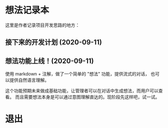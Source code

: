 # 想法记录本

这里是作者记录项目开发思路的地方：

[//]: # (@stageName intro)
[//]: # (@goNext)

## 接下来的开发计划 (2020-09-11)

[//]: # (@stageName thought_release_v20200911)

## 想法功能上线！(2020-09-11)

使用 markdown + 注解，做了一个简单的 "想法" 功能，提供流式的对话，
也可以提供自然语言理解。

这个功能预期未来做成基础功能，让管理者可以在对话中生成想法，而用户可以查看。
而且需要想法本身是可以通过意图理解直达的。现阶段先这样吧，试一试。

[//]: # (@stageName thought_release_v20200911)
[//]: # (@routeToStage ending)


# 退出

[//]: # (@stageName ending)
[//]: # (@goFulfill)
